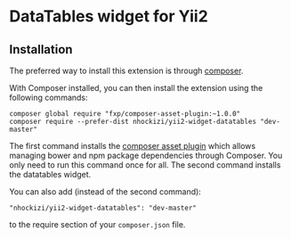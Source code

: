 DataTables widget for Yii2
===========================

Installation
------------

The preferred way to install this extension is through [composer](http://getcomposer.org/download/).

With Composer installed, you can then install the extension using the following commands:

    composer global require "fxp/composer-asset-plugin:~1.0.0"
    composer require --prefer-dist nhockizi/yii2-widget-datatables "dev-master"

The first command installs the [composer asset plugin](https://github.com/francoispluchino/composer-asset-plugin/)
which allows managing bower and npm package dependencies through Composer. You only need to run this command
once for all. The second command installs the datatables widget.

You can also add (instead of the second command):

```
"nhockizi/yii2-widget-datatables": "dev-master"
```

to the require section of your `composer.json` file.

